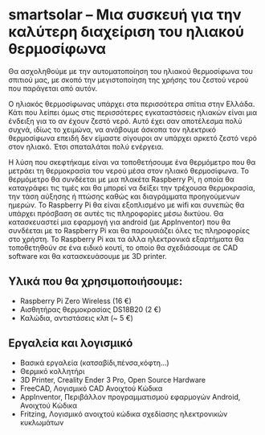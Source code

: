 # smartsolar – Μια συσκευή για την καλύτερη διαχείριση του ηλιακού θερμοσίφωνα

Θα ασχοληθούμε με την αυτοματοποίηση του ηλιακού θερμοσίφωνα του σπιτιού μας, με σκοπό την μεγιστοποίηση της χρήσης του ζεστού νερού που παράγεται από αυτόν. 

Ο ηλιακός θερμοσίφωνας υπάρχει στα περισσότερα σπίτια στην Ελλάδα. Κάτι που λείπει όμως στις περισσότερες εγκαταστάσεις ηλιακών είναι μια ένδειξη για το αν έχουν ζεστό νερό. Αυτό έχει σαν αποτέλεσμα πολύ συχνά, ιδίως το χειμώνα, να ανάβουμε άσκοπα τον ηλεκτρικό θερμοσίφωνα επειδή δεν είμαστε σίγουροι αν υπάρχει αρκετό ζεστό νερό στον ηλιακό. Έτσι σπαταλάται πολύ ενέργεια. 

Η λύση που σκεφτήκαμε είναι να τοποθετήσουμε ένα θερμόμετρο που θα μετράει τη θερμοκρασία του νερού μέσα στον ηλιακό θερμοσίφωνα. Το θερμόμετρο θα συνδέεται με μια πλακέτα Raspberry Pi, η οποία θα καταγράφει τις τιμές και θα μπορεί να δείξει την τρέχουσα θερμοκρασία, την τάση αύξησης ή πτώσης καθώς και διαγράμματα προηγούμενων ημερών. Το Raspberry Pi θα είναι εξοπλισμένο με wifi και συνεπώς θα υπάρχει πρόσβαση σε αυτές τις πληροφορίες μέσω δικτύου. Θα κατασκευαστεί μια εφαρμογή για android (με AppInventor) που θα συνδέεται με το Raspberry Pi και θα παρουσιάζει όλες τις πληροφορίες στο χρήστη. Το Raspberry Pi και τα άλλα ηλεκτρονικά εξαρτήματα θα τοποθετηθούν σε ένα ειδικό κουτί, το οποίο θα σχεδιάσουμε σε CAD software και θα κατασκευάσουμε με 3D printer.

## Υλικά που θα χρησιμοποιήσουμε:
- Raspberry Pi Zero Wireless (16 €)
- Αισθητήρας θερμοκρασίας DS18B20 (2 €)
- Καλώδια, αντιστάσεις κλπ (~ 5  €)

## Εργαλεία και λογισμικό
- Βασικά εργαλεία (κατσαβίδι,πένσα,κόφτη…)
- Θερμικό κολλητήρι
- 3D Printer, Creality Ender 3 Pro, Open Source Hardware
- FreeCAD, Λογισμικό CAD Ανοιχτού Κώδικα
- AppInventor, Περιβάλλον προγραμματισμού εφαρμογών Android, Ανοιχτού Κώδικα
- Fritzing, Λογισμικό ανοιχτού κώδικα σχεδίασης ηλεκτρονικών κυκλωμάτων
